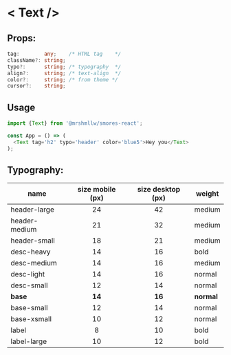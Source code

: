# < Text />

## Props:

```ts
tag:        any;    /* HTML tag    */
className?: string;
typo?:      string; /* typography  */
align?:     string; /* text-align  */
color?:     string; /* from theme */
cursor?:    string;
```

## Usage

```js
import {Text} from '@mrshmllw/smores-react';

const App = () => (
  <Text tag='h2' typo='header' color='blue5'>Hey you</Text>
);
```

## Typography:

| name | size mobile (px) | size desktop (px) | weight |
|------|:-----------:|:------------:|-------------|
| header-large | 24 | 42 | medium |
| header-medium | 21 | 32 | medium |
| header-small | 18 | 21 | medium |
| desc-heavy | 14 | 16 | bold |
| desc-medium | 14 | 16 | medium |
| desc-light | 14 | 16 | normal |
| desc-small | 12 | 14 | normal |
| **base** | **14** | **16** | **normal** |
| base-small | 12 | 14 | normal |
| base-xsmall | 10 | 12 | normal |
| label | 8 | 10 | bold |
| label-large | 10 | 12 | bold |